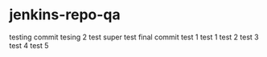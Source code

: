 # jenkins-repo-qa
testing commit
tesing 2
test super
test
final commit
test 1 
test 1
test 2
test 3
test 4
test 5
